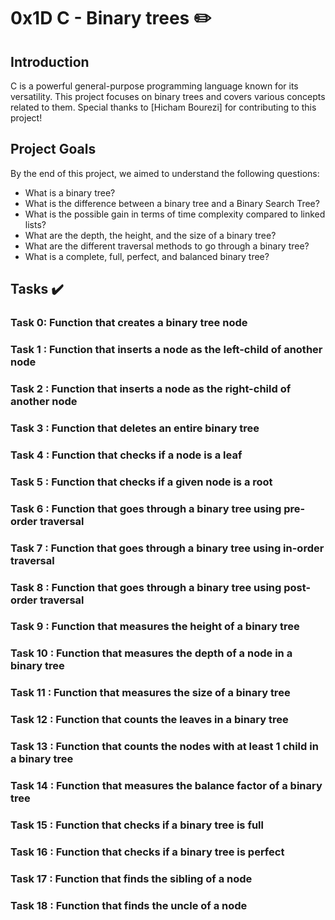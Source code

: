 # 0x1D C - Binary trees :pencil2:

## Introduction

C is a powerful general-purpose programming language known for its versatility. This project focuses on binary trees and covers various concepts related to them. Special thanks to [Hicham Bourezi] for contributing to this project!

## Project Goals

By the end of this project, we aimed to understand the following questions:

- What is a binary tree?
- What is the difference between a binary tree and a Binary Search Tree?
- What is the possible gain in terms of time complexity compared to linked lists?
- What are the depth, the height, and the size of a binary tree?
- What are the different traversal methods to go through a binary tree?
- What is a complete, full, perfect, and balanced binary tree?

## Tasks :heavy_check_mark:
### Task 0: Function that creates a binary tree node
### Task 1 : Function that inserts a node as the left-child of another node
### Task 2 : Function that inserts a node as the right-child of another node
### Task 3 : Function that deletes an entire binary tree
### Task 4 : Function that checks if a node is a leaf
### Task 5 : Function that checks if a given node is a root
### Task 6 : Function that goes through a binary tree using pre-order traversal
### Task 7 : Function that goes through a binary tree using in-order traversal
### Task 8 : Function that goes through a binary tree using post-order traversal
### Task 9 : Function that measures the height of a binary tree
### Task 10 : Function that measures the depth of a node in a binary tree
### Task 11 : Function that measures the size of a binary tree
### Task 12 : Function that counts the leaves in a binary tree
### Task 13 : Function that counts the nodes with at least 1 child in a binary tree
### Task 14 : Function that measures the balance factor of a binary tree
### Task 15 : Function that checks if a binary tree is full
### Task 16 : Function that checks if a binary tree is perfect
### Task 17 : Function that finds the sibling of a node
### Task 18 : Function that finds the uncle of a node
